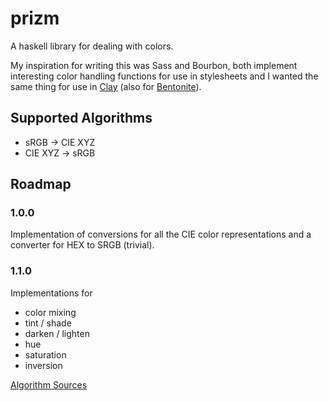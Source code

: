 prizm
=====

A haskell library for dealing with colors.

My inspiration for writing this was Sass and Bourbon, both implement interesting color handling functions for
use in stylesheets and I wanted the same thing for use in [Clay](http://fvisser.nl/clay/) (also for
[Bentonite](https://github.com/ixmatus/bentonite)).

## Supported Algorithms

- sRGB -> CIE XYZ
- CIE XYZ -> sRGB

## Roadmap

### 1.0.0
Implementation of conversions for all the CIE color representations and a converter for HEX to SRGB (trivial).

### 1.1.0
Implementations for

- color mixing
- tint / shade
- darken / lighten
- hue
- saturation
- inversion

[Algorithm Sources](http://www.easyrgb.com/index.php?X=MATH&H=01)
